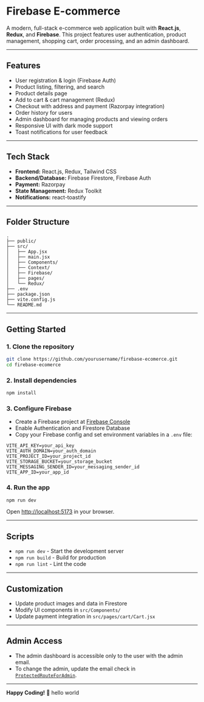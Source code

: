 # Firebase E-commerce

A modern, full-stack e-commerce web application built with **React.js**, **Redux**, and **Firebase**. This project features user authentication, product management, shopping cart, order processing, and an admin dashboard.

---

## Features

- User registration & login (Firebase Auth)
- Product listing, filtering, and search
- Product details page
- Add to cart & cart management (Redux)
- Checkout with address and payment (Razorpay integration)
- Order history for users
- Admin dashboard for managing products and viewing orders
- Responsive UI with dark mode support
- Toast notifications for user feedback

---

## Tech Stack

- **Frontend:** React.js, Redux, Tailwind CSS
- **Backend/Database:** Firebase Firestore, Firebase Auth
- **Payment:** Razorpay
- **State Management:** Redux Toolkit
- **Notifications:** react-toastify

---

## Folder Structure

```
.
├── public/
├── src/
│   ├── App.jsx
│   ├── main.jsx
│   ├── Components/
│   ├── Context/
│   ├── Firebase/
│   ├── pages/
│   └── Redux/
├── .env
├── package.json
├── vite.config.js
└── README.md
```

---

## Getting Started

### 1. Clone the repository

```sh
git clone https://github.com/yourusername/firebase-ecomerce.git
cd firebase-ecomerce
```

### 2. Install dependencies

```sh
npm install
```

### 3. Configure Firebase

- Create a Firebase project at [Firebase Console](https://console.firebase.google.com/)
- Enable Authentication and Firestore Database
- Copy your Firebase config and set environment variables in a `.env` file:

```
VITE_API_KEY=your_api_key
VITE_AUTH_DOMAIN=your_auth_domain
VITE_PROJECT_ID=your_project_id
VITE_STORAGE_BUCKET=your_storage_bucket
VITE_MESSAGING_SENDER_ID=your_messaging_sender_id
VITE_APP_ID=your_app_id
```

### 4. Run the app

```sh
npm run dev
```

Open [http://localhost:5173](http://localhost:5173) in your browser.

---

## Scripts

- `npm run dev` - Start the development server
- `npm run build` - Build for production
- `npm run lint` - Lint the code

---

## Customization

- Update product images and data in Firestore
- Modify UI components in `src/Components/`
- Update payment integration in `src/pages/cart/Cart.jsx`

---

## Admin Access

- The admin dashboard is accessible only to the user with the admin email.
- To change the admin, update the email check in [`ProtectedRouteForAdmin`](src/App.jsx).

---

**Happy Coding!** 🚀
hello world